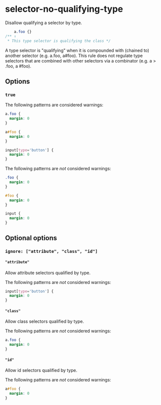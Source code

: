 # selector-no-qualifying-type

Disallow qualifying a selector by type.

```css
    a.foo {}
/** ↑
 * This type selector is qualifying the class */
```

A type selector is "qualifying" when it is compounded with (chained to) another selector (e.g. a.foo, a#foo). This rule does not regulate type selectors that are combined with other selectors via a combinator (e.g. a > .foo, a #foo).

## Options

### `true`

The following patterns are considered warnings:

```css
a.foo {
  margin: 0
}
```

```css
a#foo {
  margin: 0
}
```

```css
input[type='button'] {
  margin: 0
}
```

The following patterns are *not* considered warnings:

```css
.foo {
  margin: 0
}
```

```css
#foo {
  margin: 0
}
```

```css
input {
  margin: 0
}
```

## Optional options

### `ignore: ["attribute", "class", "id"]`

#### `"attribute"`

Allow attribute selectors qualified by type.

The following patterns are *not* considered warnings:

```css
input[type='button'] {
  margin: 0
}
```

#### `"class"`

Allow class selectors qualified by type.

The following patterns are *not* considered warnings:

```css
a.foo {
  margin: 0
}
```

#### `"id"`

Allow id selectors qualified by type.

The following patterns are *not* considered warnings:

```css
a#foo {
  margin: 0
}
```
